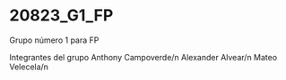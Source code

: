 # 20823_G1_FP
Grupo número 1 para FP

Integrantes del grupo
Anthony Campoverde/n
Alexander Alvear/n
Mateo Velecela/n
